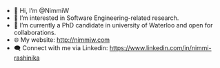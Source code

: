 - 👋 Hi, I’m @NimmiW
- 👀 I’m interested in Software Engineering-related research.
- 🌱 I’m currently a PhD candidate in university of Waterloo and open for collaborations.
- 🌐 My website: http://nimmiw.com
- 🗨 Connect with me via Linkedin: https://www.linkedin.com/in/nimmi-rashinika

<!---
- 💞️ I’m looking to collaborate on 
- 📫 How to reach me ...


NimmiW/NimmiW is a ✨ special ✨ repository because its `README.md` (this file) appears on your GitHub profile.
You can click the Preview link to take a look at your changes.
--->
